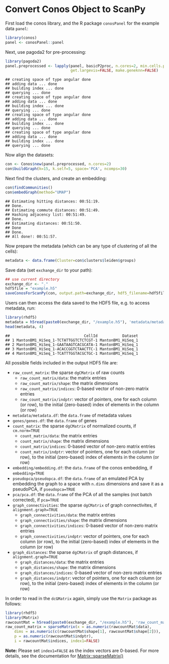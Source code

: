 # Convert Conos Object to ScanPy

First load the conos library, and the R package `conosPanel` for the example data `panel`:


```r
library(conos)
panel <- conosPanel::panel
```

Next, use pagoda2 for pre-processing:


```r
library(pagoda2)
panel.preprocessed <- lapply(panel, basicP2proc, n.cores=2, min.cells.per.gene=0, n.odgenes=2e3, 
                             get.largevis=FALSE, make.geneknn=FALSE)
```

```
## creating space of type angular done
## adding data ... done
## building index ... done
## querying ... done
## creating space of type angular done
## adding data ... done
## building index ... done
## querying ... done
## creating space of type angular done
## adding data ... done
## building index ... done
## querying ... done
## creating space of type angular done
## adding data ... done
## building index ... done
## querying ... done
```

Now align the datasets:


```r
con <- Conos$new(panel.preprocessed, n.cores=2)
con$buildGraph(k=15, k.self=5, space='PCA', ncomps=30)
```



Next find the clusters, and create an embedding:


```r
con$findCommunities()
con$embedGraph(method="UMAP")
```

```
## Estimating hitting distances: 00:51:19.
## Done.
## Estimating commute distances: 00:51:49.
## Hashing adjacency list: 00:51:49.
## Done.
## Estimating distances: 00:51:50.
## Done
## Done.
## All done!: 00:51:57.
```

Now prepare the metadata (which can be any type of clustering of all the cells):


```r
metadata <- data.frame(Cluster=con$clusters$leiden$groups)
```

Save data (set `exchange_dir` to your path):



```r
## use current directory
exchange_dir <- "."
hdf5file = "example.h5"
saveConosForScanPy(con, output.path=exchange_dir, hdf5_filename=hdf5file, verbose=TRUE)
```

Users can then access the data saved to the HDF5 file, e.g. to access metadata, run:



```r
library(rhdf5)
metadata = h5read(paste0(exchange_dir, "/example.h5"), 'metadata/metadata.df')
head(metadata, 4)
```

```
##                                 CellId           Dataset
## 1 MantonBM1_HiSeq_1-TCTATTGGTCTCTCGT-1 MantonBM1_HiSeq_1
## 2 MantonBM1_HiSeq_1-GAATAAGTCACGCATA-1 MantonBM1_HiSeq_1
## 3 MantonBM1_HiSeq_1-ACACCGGTCTAACTTC-1 MantonBM1_HiSeq_1
## 4 MantonBM1_HiSeq_1-TCATTTGGTACGCTGC-1 MantonBM1_HiSeq_1
```

All possible fields included in the output HDF5 file are:

* `raw_count_matrix`: the sparse `dgCMatrix` of raw counts 
	* `raw_count_matrix/data`: the matrix entries
	* `raw_count_matrix/shape`: the matrix dimensions
	* `raw_count_matrix/indices`: 0-based vector of non-zero matrix entries
	* `raw_count_matrix/indptr`: vector of pointers, one for each column (or row), to the initial (zero-based) index of elements in the column (or row)
* `metadata/metadata.df`: the `data.frame` of metadata values
* `genes/genes.df`: the `data.frame` of genes
* `count_matrix`: the sparse `dgCMatrix` of normalized counts, if `cm.norm=TRUE`
	* `count_matrix/data`: the matrix entries
	* `count_matrix/shape`: the matrix dimensions
	* `count_matrix/indices`: 0-based vector of non-zero matrix entries
	* `count_matrix/indptr`: vector of pointers, one for each column (or row), to the initial (zero-based) index of elements in the column (or row)
* `embedding/embedding.df`:  the `data.frame` of the conos embedding, if `embedding=TRUE`
* `pseudopca/pseudopca.df`:  the `data.frame` of an emulated PCA by embedding the graph to a space with `n.dims` dimensions and save it as a pseudoPCA, if `pseudopca=TRUE`
* `pca/pca.df`: the `data.frame` of the PCA of all the samples (not batch corrected), if `pca=TRUE`
* `graph_connectivities`: the sparse `dgCMatrix` of graph connectivites, if `alignment.graph=TRUE`
	* `graph_connectivities/data`: the matrix entries
	* `graph_connectivities/shape`: the matrix dimensions
	* `graph_connectivities/indices`: 0-based vector of non-zero matrix entries
	* `graph_connectivities/indptr`: vector of pointers, one for each column (or row), to the initial (zero-based) index of elements in the column (or row)
* `graph_distances`: the sparse `dgCMatrix` of graph distances, if `alignment.graph=TRUE`
	* `graph_distances/data`: the matrix entries
	* `graph_distances/shape`: the matrix dimensions
	* `graph_distances/indices`: 0-based vector of non-zero matrix entries
	* `graph_distances/indptr`: vector of pointers, one for each column (or row), to the initial (zero-based) index of elements in the column (or row)



In order to read in the `dcGMatrix` again, simply use the `Matrix` package as follows:


```r
library(rhdf5)
library(Matrix)
rawcountMat = h5read(paste0(exchange_dir, "/example.h5"), 'raw_count_matrix')
raw_count_matrix = sparseMatrix(x = as.numeric(rawcountMat$data),  
    dims = as.numeric(c(rawcountMat$shape[1], rawcountMat$shape[2])), 
    p = as.numeric(rawcountMat$indptr), 
    i = rawcountMat$indices, index1=FALSE)
```

**Note:** Please set `index1=FALSE` as the index vectors are 0-based. For more details, see the documentation for [Matrix::sparseMatrix()](https://www.rdocumentation.org/packages/Matrix/versions/1.2-18/topics/sparseMatrix)

